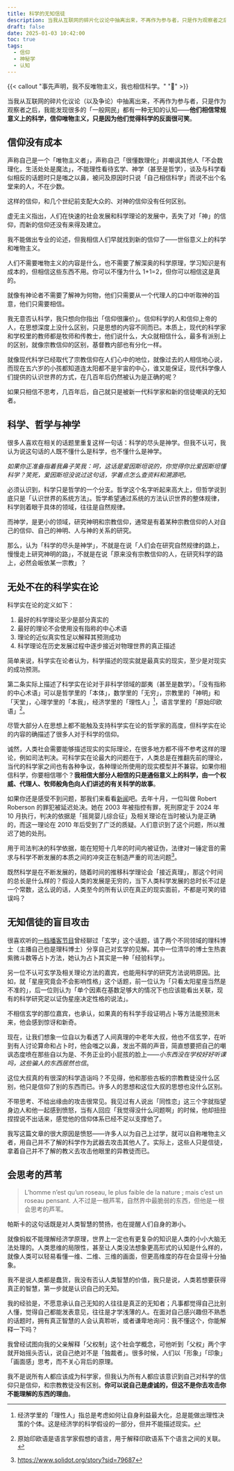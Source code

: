 ```yaml
---
title: 科学的无知信徒
description: 当我从互联网的碎片化议论中抽离出来，不再作为参与者，只是作为观察者之后，我能发现很多的「一般网民」都有一种无知的认知——他们相信常规意义上的科学，信仰唯物主义，只是因为他们觉得科学的反面很可笑。
draft: false
date: 2025-01-03 10:42:00
toc: true
tags:
  - 信仰
  - 神秘学
  - 认知
---
```


{{< callout "事先声明，我不反唯物主义，我也相信科学。" "🔔" >}}

当我从互联网的碎片化议论（以及争论）中抽离出来，不再作为参与者，只是作为观察者之后，我能发现很多的「一般网民」都有一种无知的认知——**他们相信常规意义上的科学，信仰唯物主义，只是因为他们觉得科学的反面很可笑**。

<!--more-->

## 信仰没有成本

声称自己是一个「唯物主义者」，声称自己「很懂数理化」并嘲讽其他人「不会数理化，生活处处是魔法」，不能理性看待玄学、神学（甚至是哲学），谈及与科学看似相反的话题时只是嗤之以鼻，被问及原因时只说「自己相信科学」而说不出个名堂来的人，不在少数。

这样的信仰，和几个世纪前支配大众的、对神的信仰没有任何区别。

虚无主义指出，人们在快速的社会发展和科学理论的发展中，丢失了对「神」的信仰，而新的信仰还没有来得及建立。

我不能做出专业的论述，但我相信人们早就找到新的信仰了——世俗意义上的科学和唯物主义。

人们不需要唯物主义的内容是什么，也不需要了解深奥的科学原理，学习知识是有成本的，但相信这些东西不用。你可以不懂为什么 1+1=2，但你可以相信这是真的。

就像有神论者不需要了解神为何物，他们只需要从一个代理人的口中听取神的旨意，他们只需要相信。

我无意否认科学，我只想向你指出「信仰很廉价」。信仰科学的人和信仰上帝的人，在思想深度上没什么区别，只是思想的内容不同而已。本质上，现代的科学家和学校里的教师都是牧师和传教士，他们说什么，大众就相信什么，最多有派别上的区别，就像宗教信仰的区别，基督教内部也有分化一样。

就像现代科学已经取代了宗教信仰在人们心中的地位，就像过去的人相信地心说，而现在五六岁的小孩都知道连太阳都不是宇宙的中心，谁又能保证，现代科学像人们提供的认识世界的方式，在几百年后仍然被认为是正确的呢？

如果只相信不思考，几百年后，自己就只是被新一代科学家和新的信徒嘲讽的无知者。

## 科学、哲学与神学

很多人喜欢在相关的话题里重复这样一句话：科学的尽头是神学。但我不认可，我认为说这句话的人既不懂什么是科学，也不懂什么是神学。

*如果你正准备指着我鼻子笑我：呵，这话是爱因斯坦说的，你觉得你比爱因斯坦懂科学？笑死，爱因斯坦没说过这句话，学着点怎么查资料和溯源吧。* 

必须认识到，科学只是哲学的一个分支。哲学这个名字听起来高大上，但哲学说到底只是「认识世界的系统方法」。哲学希望通过系统的方法认识世界的整体规律，科学则着眼于具体的领域，往往是自然规律。

而神学，是更小的领域，研究神明和宗教信仰，通常是有着某种宗教信仰的人对自己的信仰、自己的神明、人与神的关系的研究。

那么，认为「科学的尽头是神学」，不就是在说「人们会在研究自然规律的路上，慢慢走上研究神明的路」，不就是在说「原来没有宗教信仰的人，在研究科学的路上，必然会皈依某一宗教」？

## 无处不在的科学实在论

科学实在论的定义如下：

1. 最好的科学理论至少是部分真实的
2. 最好的理论不会使用没有指称的中心术语
3. 理论的近似真实性足以解释其预测成功
4. 科学理论在历史发展过程中逐步接近对物理世界的真正描述

简单来说，科学实在论者认为，科学描述的现实就是最真实的现实，至少是对现实的成功预测。

第二条实际上描述了科学实在论对于非科学领域的鄙夷（甚至是数学）。「没有指称的中心术语」可以是哲学里的「本体」，数学里的「无穷」，宗教里的「神明」和「天堂」，心理学里的「本我」，经济学里的「理性人」[^1]，语言学里的「原始印欧语」[^2]。

尽管大部分人在思想上都不能触及支持科学实在论的哲学家的高度，但科学实在论的内容的确描述了很多人对于科学的信仰。

诚然，人类社会需要能够描述现实的实际理论，在很多地方都不得不参考这样的理论，例如司法判决。可科学实在论最大的问题在于，人类总是在推翻先前的理论，当代的科学家之间也有各种争议，各种理论所使用的现实模型并不兼容。如果你相信科学，你要相信哪个？**我相信大部分人相信的只是通俗意义上的科学，由一个权威、代理人、牧师般角色向人们讲述的有关科学的故事**。

如果你还是感受不到问题，那我们来看看[新闻](https://www.scientificamerican.com/article/the-law-must-respond-when-science-changes/)吧。去年十月，一位叫做 Robert Roberson 的罪犯被延迟处决。她在 2003 年被指控有罪，死刑原定于 2024 年 10 月执行，判决的依据是「摇晃婴儿综合征」及相关理论在当时被认为是正确的，而这一理论在 2010 年后受到了广泛的质疑。人们意识到了这个问题，所以推迟了她的处刑。

用于司法判决的科学依据，能在短短十几年的时间内被证伪，法律对一锤定音的需求与科学不断发展的本质之间的冲突正在制造严重的司法问题[^3]。

既然科学是在不断发展的，随着时间的推移科学理论会「接近真理」，那这个时间的总长是什么样的？假设人类的发展是无穷的，当下人类科学发展的总时长不过是一个常数，这么说的话，人类至今的所有认识在真正的现实面前，不都是可笑的错误吗？

## 无知信徒的盲目攻击

很喜欢听的[一档播客节目](https://podcasts.apple.com/cn/podcast/%E7%A2%B3%E5%9F%BA%E7%94%9F%E7%89%A9%E7%94%9F%E5%AD%98%E6%8C%87%E5%8D%97/id1707385930?i=1000674740968)曾经聊过「玄学」这个话题，请了两个不同领域的理科博士（主播自己也是理科博士）分享自己对玄学的见解。其中一位清华的博士生热衷紫微斗数等占卜方法，她认为占卜其实是一种「经验科学」。

另一位不认可玄学及相关理论方法的嘉宾，也能用科学的研究方法说明原因。比如，就「星座究竟会不会影响性格」这个话题，前一位认为「只看太阳星座当然是不准的」，后一位则认为「单个因素在基数足够大的情况下也应该能看出关联，现有的科学研究足以证伪星座决定性格的说法」。

不相信玄学的那位嘉宾，也承认，如果真的有科学手段证明占卜等方法能预测未来，他会感到惊讶和新奇。

现在，让我们想象一位自以为看透了人间真理的中老年大叔，他也不信玄学，在听到有人讨论算命和占卜时，他会嗤之以鼻，发出不屑的声音，简直想要把自己的嘲讽态度喷在那些自以为是、不务正业的小屁孩的脸上——*小东西没在学校好好听课吗，这些骗人的东西居然也信*。

这位大叔真的有很深的科学造诣吗？不见得，他和那些古板的宗教教徒没什么区别，他只是信仰了别的东西而已。许多人的思想和这位大叔的思想也没什么区别。

不带思考、不给出缘由的攻击很常见。我见过有人说出「同性恋」这三个字就指望身边人和他一起感到愤怒，当有人回应「我觉得没什么问题啊」的时候，他却扭扭捏捏说不出话来，感觉他的信仰体系已经不足以支撑他了。

我写这篇文章的很大原因是愤怒——许多人以为自己上过学，就可以自称唯物主义者，用自己并不了解的科学作为武器去攻击其他人了。实际上，这些人只是信徒，拿着自己并不了解的教义去攻击他眼里的异教徒而已。

## 会思考的芦苇

> L’homme n’est qu’un roseau, le plus faible de la nature ; mais c’est un roseau pensant. 人不过是一根芦苇，自然界中最脆弱的东西，但他是一根会思考的芦苇。

帕斯卡的这句话既是对人类智慧的赞扬，也在提醒人们自身的渺小。

就像蚂蚁不能理解经济学原理，世界上一定也有更复杂的知识是人类的小小大脑无法处理的。人类思维的局限性，甚至让人类没法想象更高形式的认知是什么样的，就像人类可以轻易看懂一维、二维、三维的画面，但更高维度的存在会显得十分抽象。

我不是说人类都是蠢货，我没有否认人类智慧的价值，我只是说，人类若想要获得真正的智慧，第一步就是认识自己的无知。

我的经验是，不愿意承认自己无知的人往往是真正的无知者；凡事都觉得自己比别人懂，觉得自己都能发表意见，往往是才学浅薄的人。在面对自己感兴趣但不熟悉的话题时，拥有真正智慧的人会认真聆听，或者谦卑地询问：我不懂这个，你能解释一下吗？

我曾经试图向我的父亲解释「父权制」这个社会学概念，可他听到「父权」两个字就开始摇头否认，说自己绝对不是「独裁者」。很多时候，人们以「形象」「印象」「画面感」思考，而不关心背后的原理。

我不是说所有人都应该成为科学家，但我认为所有人都应该意识到自己对科学的信仰只是信仰，和宗教教徒没有区别。**你可以说自己是虔诚的，但这不是你去攻击你不能理解的东西的理由**。

[^1]: 经济学里的「理性人」指总是考虑如何让自身利益最大化，总是能做出理性决策的个体。这是经济学的科学假设的一部分，但并不能描述现实。
[^2]: 原始印欧语是语言学家假想的语言，用于解释印欧语系下个语言之间的关联。
[^3]: https://www.solidot.org/story?sid=79687
